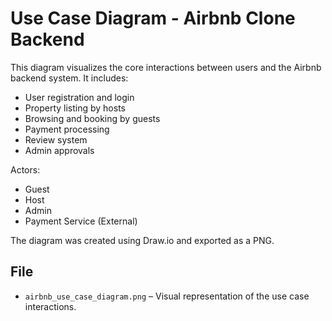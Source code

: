 # Use Case Diagram - Airbnb Clone Backend

This diagram visualizes the core interactions between users and the Airbnb backend system. It includes:

- User registration and login
- Property listing by hosts
- Browsing and booking by guests
- Payment processing
- Review system
- Admin approvals

Actors:
- Guest
- Host
- Admin
- Payment Service (External)

The diagram was created using Draw.io and exported as a PNG.

## File
- `airbnb_use_case_diagram.png` – Visual representation of the use case interactions.
